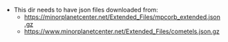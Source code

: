 - This dir needs to have json files downloaded from:
  - https://minorplanetcenter.net/Extended_Files/mpcorb_extended.json.gz
  - https://www.minorplanetcenter.net/Extended_Files/cometels.json.gz
